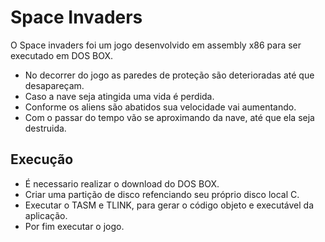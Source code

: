 # Space Invaders

O Space invaders foi um jogo desenvolvido em assembly x86 para ser executado em DOS BOX.

- No decorrer do jogo as paredes de proteção são deterioradas até que desapareçam. 
- Caso a nave seja atingida uma vida é perdida.
- Conforme os aliens são abatidos sua velocidade vai aumentando.
- Com o passar do tempo vão se aproximando da nave, até que ela seja destruida.

## Execução 

- É necessario realizar o download do DOS BOX.
- Criar uma partição de disco refenciando seu próprio disco local C.
- Executar o TASM e TLINK, para gerar o código objeto e executável da aplicação.
- Por fim executar o jogo.
